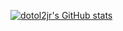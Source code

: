 [![dotol2jr's GitHub stats](https://github-readme-stats.vercel.app/api?username=dotol2jr)](https://github.com/anuraghazra/github-readme-stats)
